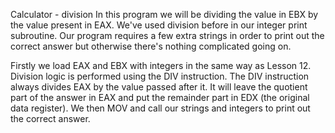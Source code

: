 Calculator - division
In this program we will be dividing the value in EBX by the value present in EAX. We've used division before in our integer print subroutine. Our program requires a few extra strings in order to print out the correct answer but otherwise there's nothing complicated going on.

Firstly we load EAX and EBX with integers in the same way as Lesson 12. Division logic is performed using the DIV instruction. The DIV instruction always divides EAX by the value passed after it. It will leave the quotient part of the answer in EAX and put the remainder part in EDX (the original data register). We then MOV and call our strings and integers to print out the correct answer.
